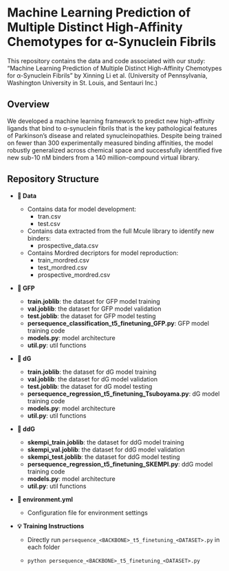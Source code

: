 # Machine Learning Prediction of Multiple Distinct High-Affinity Chemotypes for α-Synuclein Fibrils
This repository contains the data and code associated with our study:
“Machine Learning Prediction of Multiple Distinct High-Affinity Chemotypes for α-Synuclein Fibrils” by Xinning Li et al. (University of Pennsylvania, Washington University in St. Louis, and Sentauri Inc.)

## Overview
We developed a machine learning framework to predict new high-affinity ligands that bind to α-synuclein fibrils that is the key pathological features of Parkinson’s disease and related synucleinopathies.
Despite being trained on fewer than 300 experimentally measured binding affinities, the model robustly generalized across chemical space and successfully identified five new sub-10 nM binders from a 140 million-compound virtual library.


## Repository Structure
- **📂 Data**
  - Contains data for model development:
      - tran.csv
      - test.csv
  - Contains data extracted from the full Mcule library to identify new binders:
      - prospective_data.csv
  - Contains Mordred decriptors for model reproduction:
      - train_mordred.csv
      - test_mordred.csv
      - prospective_mordred.csv
- **📂 GFP**
  - **train.joblib**: the dataset for GFP model training
  - **val.joblib**: the dataset for GFP model validation
  - **test.joblib**: the dataset for GFP model testing
  - **persequence_classification_t5_finetuning_GFP.py**: GFP model training code
  - **models.py**: model architecture
  - **util.py**: util functions
 
- **📂 dG**
  - **train.joblib**: the dataset for dG model training
  - **val.joblib**: the dataset for dG model validation
  - **test.joblib**: the dataset for dG model testing
  - **persequence_regression_t5_finetuning_Tsuboyama.py**: dG model training code
  - **models.py**: model architecture
  - **util.py**: util functions
 
- **📂 ddG**
  - **skempi_train.joblib**: the dataset for ddG model training
  - **skempi_val.joblib**: the dataset for ddG model validation
  - **skempi_test.joblib**: the dataset for ddG model testing
  - **persequence_regression_t5_finetuning_SKEMPI.py**: ddG model training code
  - **models.py**: model architecture
  - **util.py**: util functions
  
- **📄 environment.yml**
  - Configuration file for environment settings
 
- **💡 Training Instructions**
  - Directly run `persequence_<BACKBONE>_t5_finetuning_<DATASET>.py` in each folder 

  - ``` python persequence_<BACKBONE>_t5_finetuning_<DATASET>.py ```

